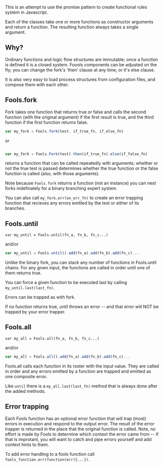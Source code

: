 This is an attempt to use the promise pattern to create functional rules system in Javascript.

Each of the classes take one or more functions as constructor arguments and return a function.
The resulting function always takes a single argument.

## Why?

Ordinary functions and logic flow structures are immutable; once a function is defined it is a closed system.
Foools components can be adjusted on the fly; you can change the fork's 'then' clause at any time, or it's
else clause.

It is also very easy to load process structures from configuration files, and compose them with each other.

## Fools.fork

Fork takes one function that returns true or false and calls the second function (with the original argument)
if the first result is true, and the third function if the first function returns false.

```javascript
var my_fork = Fools.fork(test, if_true_fn, if_else_fn)
```

or

``` javascript

var my_fork = Fools.Fork(test).then(if_true_fn).else(if_false_fn)
```

returns a function that can be called repeatedly with arguments; whether or not the true test is passed determines
whether the true function or the false function is called (also, with those arguments).

Note because `Fools.fork` returns a function (not an instance) you can nest forks indefinately for a binary branching
expert system.

You can also call `my_fork.err(on_err_fn)` to create an error trapping function that recieves any errors emitted by
the test or either of its branches.

## Fools.until

```javsacript
var my_until = Fools.until(fn_a, fn_b, fn_c...)
```

and/or

```javascript
var my_until = Fools.until().add(fn_a).add(fn_b).add(fn_c)...

```

Unlike the binary fork, you can stack any number of functions in Fools.until chains.
For any given input, the functions are called in order until one of them returns true.

You can force a given function to be executed last by calling `my_until.last(last_fn)`.

Errors can be trapped as with fork.

If no function returns true, until throws an error -- and that error will NOT be trapped by
your error trapper.

## Fools.all

```javsacript
var my_all = Fools.all(fn_a, fn_b, fn_c...)
```

and/or

```javascript
var my_all = Fools.all().add(fn_a).add(fn_b).add(fn_c)...

```

Fools.all calls each function in its roster with the input value. They are called in order
and any errors emitted by a function are trapped and emitted as one composite error.

Like `until` there is a `my_all.last(last_fn)` method that is always done after the added methods.

## Error trapping

Each Fools function has an optional error function that will trap (most) errors in execution
and respond to the output error. The result of the error trapper is returned in the place that the
original function is called. Note, no effort is made by Fools to determine which context the
error came from -- if that is improtant, you will want to catch and pipe errors yourself and add
context hints to them.

To add error handling to a fools function call `fools_function.err(function(err){...})`.